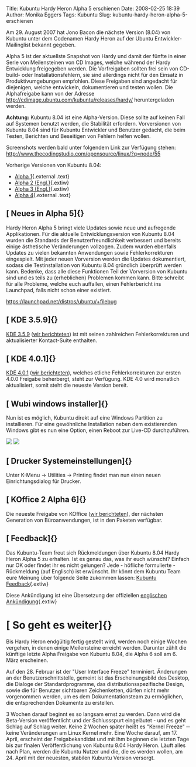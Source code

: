 Title: Kubuntu Hardy Heron Alpha 5 erschienen
Date: 2008-02-25 18:39
Author: Monika Eggers
Tags: Kubuntu
Slug: kubuntu-hardy-heron-alpha-5-erschienen

Am 29. August 2007 hat Jono Bacon die nächste Version (8.04) von Kubuntu
unter dem Codenamen Hardy Heron auf der Ubuntu Entwickler-Mailinglist
bekannt gegeben.


Alpha 5 ist der aktuellste Snapshot von Hardy und damit der fünfte in
einer Serie von Meilensteinen von CD Images, welche während der Hardy
Entwicklung freigegeben werden. Die Vorfreigaben sollten frei sein von
CD-build- oder Installationsfehlern, sie sind allerdings nicht für den
Einsatz in Produktivumgebungen empfohlen. Diese Freigaben sind angedacht
für diejenigen, welche entwickeln, dokumentieren und testen wollen. Die
Alphafreigabe kann von der Adresse
<http://cdimage.ubuntu.com/kubuntu/releases/hardy/> heruntergeladen
werden.


**Achtung:** Kubuntu 8.04 ist eine Alpha-Version. Diese sollte auf
keinen Fall auf Systemen benutzt werden, die Stabilität erfordern.
Vorversionen von Kubuntu 8.04 sind für Kubuntu Entwickler und Benutzer
gedacht, die beim Testen, Berichten und Beseitigen von Fehlern helfen
wollen.


<!--break--><!--break-->

Screenshots werden bald unter folgendem Link zur Verfügung stehen:
<http://www.thecodingstudio.com/opensource/linux/?q=node/55>


Vorherige Versionen von Kubuntu 8.04:


-   [Alpha
    1](http://www.kubuntu-de.org/nachrichten/kubuntu/kubuntu-8-04-hardy-heron-alpha-1-erschienen "http://www.kubuntu-de.org/nachrichten/kubuntu/kubuntu-8-04-hardy-heron-alpha-1-erschienen"){.external
    .text}
-   [Alpha 2
    (Engl.)](https://wiki.kubuntu.org/HardyHeron/Alpha2/Kubuntu "kubuntu:HardyHeron/Alpha2/Kubuntu"){.extiw}
-   [Alpha 3
    (Engl.)](https://wiki.kubuntu.org/HardyHeron/Alpha3/Kubuntu "kubuntu:HardyHeron/Alpha3/Kubuntu"){.extiw}
-   [Alpha
    4](http://www.kubuntu-de.org/nachrichten/kubuntu/kubuntu-8-04-hardy-heron-alpha-4-erschienen "http://www.kubuntu-de.org/nachrichten/kubuntu/kubuntu-8-04-hardy-heron-alpha-4-erschienen"){.external
    .text}





[ Neues in Alpha 5]{}
---------------------


Hardy Heron Alpha 5 bringt viele Updates sowie neue und aufregende
Applikationen. Für die aktuelle Entwicklungsversion von Kubuntu 8.04
wurden die Standards der Benutzerfreundlichkeit verbessert und bereits
einige ästhetische Veränderungen vollzogen. Zudem wurden ebenfalls
Updates zu vielen bekannten Anwendungen sowie Fehlerkorrekturen
eingespielt. Mit jeder neuen Vorversion werden die Updates dokumentiert,
sodass die Testinstallation von Kubuntu 8.04 gründlich überprüft werden
kann. Bedenke, dass alle diese Funktionen Teil der Vorversion von
Kubuntu sind und es teils zu (erheblichen) Problemen kommen kann. Bitte
schreibt für alle Probleme, welche euch auffallen, einen Fehlerbericht
ins Launchpad, falls nicht schon einer existiert.


<https://launchpad.net/distros/ubuntu/+filebug>





[ KDE 3.5.9]{}
--------------


[KDE
3.5.9](http://dot.kde.org/1203436147/ "http://dot.kde.org/1203436147/") ([wir
berichteten](http://www.kubuntu-de.org/nachrichten/software/kde/kde-3-5-9-mit-paketen-f-r-kubuntu-erschienen "http://www.kubuntu-de.org/nachrichten/software/kde/kde-3-5-9-mit-paketen-f-r-kubuntu-erschienen")) ist mit seinen zahlreichen Fehlerkorrekturen und aktualisierter
Kontact-Suite enthalten.





[ KDE 4.0.1]{}
--------------


[KDE
4.0.1](http://dot.kde.org/1202239435/ "http://dot.kde.org/1202239435/") ([wir
berichteten](http://www.kubuntu-de.org/nachrichten/software/kde/kde-4-0-1-mit-paketen-f-r-kubuntu-erschienen "http://www.kubuntu-de.org/nachrichten/software/kde/kde-4-0-1-mit-paketen-f-r-kubuntu-erschienen")), welches etliche Fehlerkorrekturen zur ersten 4.0.0 Freigabe
beherbergt, steht zur Verfügung. KDE 4.0 wird monatlich aktualisiert,
somit steht die neueste Version bereit.





[ Wubi windows installer]{}
---------------------------


Nun ist es möglich, Kubuntu direkt auf eine Windows Partition zu
installieren. Für eine gewöhnliche Installation neben dem existierenden
Windows gibt es nun eine Option, einen Reboot zur Live-CD durchzuführen.


[![](http://www.kubuntu-de.org/files/umenu-kubuntu.png)](http://www.kubuntu-de.org/files/umenu-kubuntu.png)
[![](http://www.kubuntu-de.org/files/wubi-kubuntu.png)](http://www.kubuntu-de.org/files/wubi-kubuntu.png)





[ Drucker Systemeinstellungen]{}
--------------------------------


Unter K-Menu -&gt; Utilities -&gt; Printing findet man nun einen neuen
Einrichtungsdialog für Drucker.





[ KOffice 2 Alpha 6]{}
----------------------


Die neueste Freigabe von KOffice ([wir
berichteten](http://www.kubuntu-de.org/nachrichten/kubuntu/koffice-2-alpha-6-mit-kubuntu-paketen-erschienen "http://www.kubuntu-de.org/nachrichten/kubuntu/koffice-2-alpha-6-mit-kubuntu-paketen-erschienen")), der nächsten Generation von Büroanwendungen, ist in den Paketen
verfügbar.





[ Feedback]{}
-------------


Das Kubuntu-Team freut sich Rückmeldungen über Kubuntu 8.04 Hardy Heron
Alpha 5 zu erhalten. Ist es genau das, was ihr euch wünscht? Einfach nur
OK oder findet ihr es nicht gelungen? Jede - höfliche formulierte -
Rückmeldung (auf Englisch) ist erwünscht. Ihr könnt dem Kubuntu Team
eure Meinung über folgende Seite zukommen lassen: [Kubuntu
Feedback](https://wiki.kubuntu.org/HardyHeron/Alpha5/Kubuntu/Feedback "kubuntu:HardyHeron/Alpha5/Kubuntu/Feedback"){.extiw}


Diese Ankündigung ist eine Übersetzung der offiziellen [englischen
Ankündigung](https://wiki.kubuntu.org/HardyHeron/Alpha5/Kubuntu "kubuntu:HardyHeron/Alpha5/Kubuntu"){.extiw}





[ So geht es weiter]{}
======================


Bis Hardy Heron endgültig fertig gestellt wird, werden noch einige
Wochen vergehen, in denen einige Meilensteine erreicht werden. Darunter
zählt die künftige letzte Alpha Freigabe von Kubuntu 8.04, die Alpha 6
soll am 6. März erscheinen.


Auf den 28. Februar ist der "User Interface Freeze" terminiert.
Änderungen an der Benutzerschnittstelle, gemeint ist das
Erscheinungsbild des Desktop, die Dialoge der Standardprogramme, das
distributionsspezifische Design, sowie die für Benutzer sichtbaren
Zeichenketten, dürfen nicht mehr vorgenommen werden, um es dem
Dokumentationsteam zu ermöglichen, die entsprechenden Dokumente zu
erstellen.


3 Wochen darauf beginnt es so langsam ernst zu werden. Dann wird die
Beta-Version veröffentlicht und der Schlussspurt eingeläutet - und es
geht Schlag auf Schlag weiter. Keine 2 Wochen später heißt es "Kernel
Freeze" ─ keine Veränderungen am Linux Kernel mehr. Eine Woche darauf,
am 17. April, erscheint der Freigabekandidat und mit ihm beginnen die
letzten Tage bis zur finalen Veröffentlichung von Kubuntu 8.04 Hardy
Heron. Läuft alles nach Plan, werden die Kubuntu Nutzer und die, die es
werden wollen, am 24. April mit der neuesten, stabilen Kubuntu Version
versorgt.



